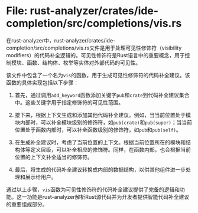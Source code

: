 # File: rust-analyzer/crates/ide-completion/src/completions/vis.rs

在rust-analyzer中，rust-analyzer/crates/ide-completion/src/completions/vis.rs文件是用于处理可见性修饰符（visibility modifiers）的代码补全逻辑的。可见性修饰符是Rust语言中的重要概念，用于控制模块、函数、结构体、枚举等实体对外部代码的可见性。

该文件中包含了一个名为`vis`的函数，用于生成可见性修饰符的代码补全建议。该函数的具体实现包括以下步骤：

1. 首先，通过调用`add_keyword`函数添加关键字`pub`和`crate`到代码补全建议集合中。这些关键字用于指定修饰符的可见性范围。

2. 接下来，根据上下文生成和添加其他代码补全建议。例如，当当前位置处于模块内部时，可以补全模块级别的修饰符，如`pub(crate)`和`pub(super)`；当当前位置处于函数内部时，可以补全函数级别的修饰符，如`pub`和`pub(self)`。

3. 在生成补全建议时，考虑了当前位置的上下文。根据当前位置所在的模块和结构体等定义层级，可以补全相应的修饰符。同样，在函数内部，也会根据当前位置的上下文补全适当的修饰符。

4. 最后，将生成的代码补全建议转换成内部的数据结构，以供其他组件进一步处理和展示给用户。

通过以上步骤，`vis`函数为可见性修饰符的代码补全建议提供了完备的逻辑和功能。这一功能是rust-analyzer解析Rust源代码并为开发者提供智能代码补全建议的重要组成部分。

